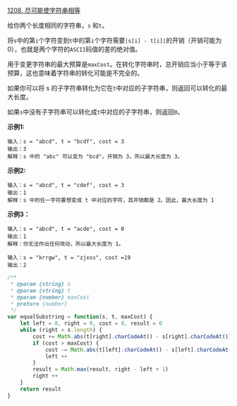 [1208. 尽可能使字符串相等](https://leetcode-cn.com/problems/get-equal-substrings-within-budget/)

给你两个长度相同的字符串，`s` 和`t`。

将`s`中的第`i`个字符变到`t`中的第`i`个字符需要`|s[i] - t[i]|`的开销（开销可能为 0），也就是两个字符的`ASCII`码值的差的绝对值。

用于变更字符串的最大预算是`maxCost`。在转化字符串时，总开销应当小于等于该预算，这也意味着字符串的转化可能是不完全的。

如果你可以将 s 的子字符串转化为它在`t`中对应的子字符串，则返回可以转化的最大长度。

如果`s`中没有子字符串可以转化成`t`中对应的子字符串，则返回`0`。

**示例1:**

```
输入：s = "abcd", t = "bcdf", cost = 3
输出：3
解释：s 中的 "abc" 可以变为 "bcd"。开销为 3，所以最大长度为 3。
```

**示例2:**

```
输入：s = "abcd", t = "cdef", cost = 3
输出：1
解释：s 中的任一字符要想变成 t 中对应的字符，其开销都是 2。因此，最大长度为 1
```

**示例3：**
```
输入：s = "abcd", t = "acde", cost = 0
输出：1
解释：你无法作出任何改动，所以最大长度为 1。

输入：s = "krrgw", t = "zjxss", cost =19
输出：2
```

```js
/**
 * @param {string} s
 * @param {string} t
 * @param {number} maxCost
 * @return {number}
 */
var equalSubstring = function(s, t, maxCost) {
    let left = 0, right = 0, cost = 0, result = 0
    while (right < s.length) {
        cost += Math.abs(t[right].charCodeAt() - s[right].charCodeAt())
        if (cost > maxCost) {
            cost -= Math.abs(t[left].charCodeAt() - s[left].charCodeAt())
            left ++
        }
        result = Math.max(result, right - left + 1)
        right ++
    }
    return result
}
```